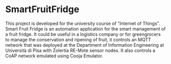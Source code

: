 # SmartFruitFridge
This project is developed for the university course of "Internet of Things".
<br>
Smart Fruit Fridge is an automation application for the smart management of a fruit fridge. It could be
useful in a logistics company or for greengrocers to manage the conservation and ripening of fruit, it controls an MQTT network that was deployed at the Department of Information Engineering at Università di Pisa with Zolertia RE-Mote sensor nodes. It also controls a CoAP network emulated using Cooja Emulator.
